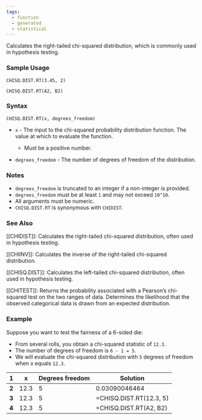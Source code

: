 ```yaml
---
tags:
  - function
  - generated
  - statistical
---
```


Calculates the right-tailed chi-squared distribution, which is commonly used in hypothesis testing.

### Sample Usage

`CHISQ.DIST.RT(3.45, 2)`

`CHISQ.DIST.RT(A2, B2)`

### Syntax

`CHISQ.DIST.RT(x, degrees_freedom)`

* `x` - The input to the chi-squared probability distribution function. The value at which to evaluate the function.

  + Must be a positive number.
* `degrees_freedom` - The number of degrees of freedom of the distribution.

### Notes

* `degrees_freedom` is truncated to an integer if a non-integer is provided.
* `degrees_freedom` must be at least `1` and may not exceed `10^10`.
* All arguments must be numeric.
* `CHISQ.DIST.RT` is synonymous with `CHIDIST`.

### See Also

[[CHIDIST]]: Calculates the right-tailed chi-squared distribution, often used in hypothesis testing.

[[CHIINV]]: Calculates the inverse of the right-tailed chi-squared distribution.

[[CHISQ.DIST]]: Calculates the left-tailed chi-squared distribution, often used in hypothesis testing.

[[CHITEST]]: Returns the probability associated with a Pearson’s chi-squared test on the two ranges of data. Determines the likelihood that the observed categorical data is drawn from an expected distribution.

### Example

Suppose you want to test the fairness of a 6-sided die:

* From several rolls, you obtain a chi-squared statistic of `12.3`.
* The number of degrees of freedom is `6 - 1 = 5`.
* We will evaluate the chi-squared distribution with `5` degrees of freedom when x equals `12.3`.

| 1 | x | Degrees freedom | Solution |
| --- | --- | --- | --- |
| **2** | 12.3 | 5 | 0.03090046464 |
| **3** | 12.3 | 5 | =CHISQ.DIST.RT(12.3, 5) |
| **4** | 12.3 | 5 | =CHISQ.DIST.RT(A2, B2) |